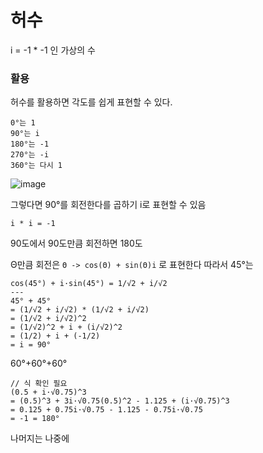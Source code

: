# 허수
i = -1 * -1 인 가상의 수

### 활용
허수를 활용하면 각도를 쉽게 표현할 수 있다.
```
0°는 1
90°는 i
180°는 -1
270°는 -i
360°는 다시 1
```
![image](https://user-images.githubusercontent.com/37904040/203703551-e71f2907-a49f-46bb-b879-e0446b658b19.png)

그렇다면 90°를 회전한다를 곱하기 i로 표현할 수 있음

```
i * i = -1
```
90도에서 90도만큼 회전하면 180도

Θ만큼 회전은 
`Θ -> cos(Θ) + sin(Θ)i` 로 표현한다
따라서 45°는
```
cos(45°) + i·sin(45°) = 1/√2 + i/√2
---
45° + 45°
= (1/√2 + i/√2) * (1/√2 + i/√2) 
= (1/√2 + i/√2)^2
= (1/√2)^2 + i + (i/√2)^2
= (1/2) + i + (-1/2)
= i = 90°
```

60°+60°+60°
```
// 식 확인 필요
(0.5 + i·√0.75)^3
= (0.5)^3 + 3i·√0.75(0.5)^2 - 1.125 + (i·√0.75)^3
= 0.125 + 0.75i·√0.75 - 1.125 - 0.75i·√0.75
= -1 = 180°

```

나머지는 나중에
